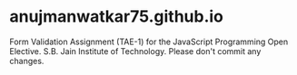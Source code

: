 # anujmanwatkar75.github.io
Form Validation Assignment (TAE-1) for the JavaScript Programming Open Elective. S.B. Jain Institute of Technology. Please don't commit any changes.
